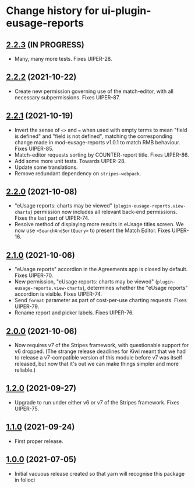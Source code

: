 # Change history for ui-plugin-eusage-reports

## [2.2.3](https://github.com/folio-org/ui-plugin-eusage-reports/tree/v2.2.3) (IN PROGRESS)

* Many, many more tests. Fixes UIPER-28.

## [2.2.2](https://github.com/folio-org/ui-plugin-eusage-reports/tree/v2.2.2) (2021-10-22)

* Create new permission governing use of the match-editor, with all necessary subpermissions. Fixes UIPER-87.

## [2.2.1](https://github.com/folio-org/ui-plugin-eusage-reports/tree/v2.2.1) (2021-10-19)

* Invert the sense of `<>` and `=` when used with empty terms to mean "field is defined" and "field is not defined", matching the corresponding change made in mod-eusage-reports v1.0.1 to match RMB behaviour. Fixes UIPER-85.
* Match-editor requests sorting by COUNTER-report title. Fixes UIPER-86.
* Add some more unit tests. Towards UIPER-28.
* Update some translations.
* Remove redundant dependency on `stripes-webpack`.

## [2.2.0](https://github.com/folio-org/ui-plugin-eusage-reports/tree/v2.2.0) (2021-10-08)

* "eUsage reports: charts may be viewed" (`plugin-eusage-reports.view-charts`) permission now includes all relevant back-end permissions. Fixes the last part of UIPER-74.
* Resolve method of displaying more results in eUsage titles screen. We now use `<SearchAndSortQuery>` to present the Match Editor. Fixes UIPER-16.

## [2.1.0](https://github.com/folio-org/ui-plugin-eusage-reports/tree/v2.1.0) (2021-10-06)

* "eUsage reports" accordion in the Agreements app is closed by default. Fixes UIPER-70.
* New permission, "eUsage reports: charts may be viewed" (`plugin-eusage-reports.view-charts`), determines whether the "eUsage reports" accordion is visible. Fixes UIPER-74.
* Send `format` parameter as part of cost-per-use charting requests. Fixes UIPER-79.
* Rename report and picker labels. Fixes UIPER-76.

## [2.0.0](https://github.com/folio-org/ui-plugin-eusage-reports/tree/v2.0.0) (2021-10-06)

* Now requires v7 of the Stripes framework, with questionable support for v6 dropped. (The strange release deadlines for Kiwi meant that we had to release a v7-compatible version of this module before v7 was itself released, but now that it's out we can make things simpler and more reliable.)

## [1.2.0](https://github.com/folio-org/ui-plugin-eusage-reports/tree/v1.2.0) (2021-09-27)

* Upgrade to run under either v6 or v7 of the Stripes framework. Fixes UIPER-75.

## [1.1.0](https://github.com/folio-org/ui-plugin-eusage-reports/tree/v1.1.0) (2021-09-24)

* First proper release.

## [1.0.0](https://github.com/folio-org/ui-plugin-eusage-reports/tree/v1.0.0) (2021-07-05)

* Initial vacuous release created so that yarn will recognise this package in folioci

